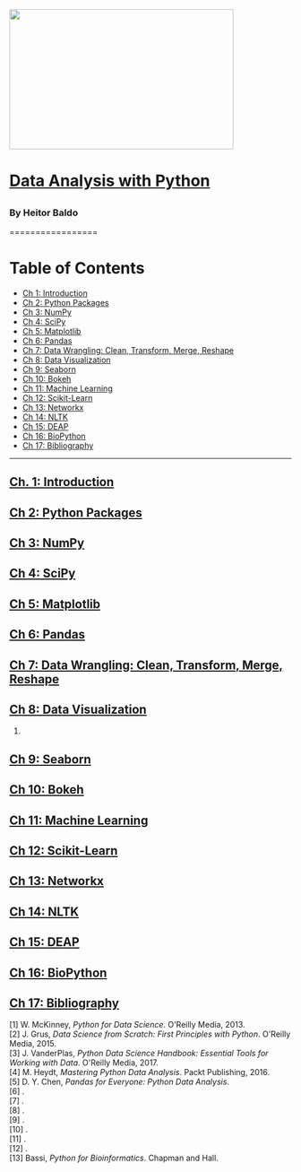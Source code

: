 <img src="" data-canonical-src="" width="400" height="250" />

# [Data Analysis with Python]()

## []()

### By Heitor Baldo

=================


Table of Contents
=================

  * [Ch 1: Introduction](#ch-1-)
  * [Ch 2: Python Packages](#ch-2-)
  * [Ch 3: NumPy](#ch-2-)
  * [Ch 4: SciPy](#ch-2-)
  * [Ch 5: Matplotlib](#ch-2-)
  * [Ch 6: Pandas](#ch-2-)
  * [Ch 7: Data Wrangling: Clean, Transform, Merge, Reshape](#ch-2-)
  * [Ch 8: Data Visualization](#ch-2-)
  * [Ch 9: Seaborn](#ch-2-)
  * [Ch 10: Bokeh](#ch-2-)
  * [Ch 11: Machine Learning](#ch-2-)
  * [Ch 12: Scikit-Learn](#ch-2-)
  * [Ch 13: Networkx](#ch-2-)
  * [Ch 14: NLTK](#ch-2-)
  * [Ch 15: DEAP](#ch-2-)
  * [Ch 16: BioPython](#ch-2-)
  * [Ch 17: Bibliography](#ch-2-)

---

## [Ch. 1: Introduction]()


## [Ch 2: Python Packages]()


## [Ch 3: NumPy ]()

## [Ch 4: SciPy ]()

## [Ch 5: Matplotlib ]()

## [Ch 6: Pandas ]()

## [Ch 7: Data Wrangling: Clean, Transform, Merge, Reshape](#ch-2-)
##  [Ch 8: Data Visualization](#ch-2-)

1. 

##  [Ch 9: Seaborn](#ch-2-)


##  [Ch 10: Bokeh](#ch-2-)

##  [Ch 11: Machine Learning](#ch-2-)

##  [Ch 12: Scikit-Learn](#ch-2-)

##  [Ch 13: Networkx](#ch-2-)

##  [Ch 14: NLTK](#ch-2-)

##  [Ch 15: DEAP](#ch-2-)

##  [Ch 16: BioPython](#ch-2-)

##  [Ch 17: Bibliography](#ch-2-)

[1] W. McKinney, <i>Python for Data Science</i>. O'Reilly Media, 2013.<br>
[2] J. Grus, <i>Data Science from Scratch: First Principles with Python</i>. O'Reilly Media, 2015.<br>
[3] J. VanderPlas, <i>Python Data Science Handbook: Essential Tools for Working with Data</i>. O'Reilly Media, 2017.<br>
[4] M. Heydt, <i>Mastering Python Data Analysis</i>. Packt Publishing, 2016.<br>
[5] D. Y. Chen, <i>Pandas for Everyone: Python Data Analysis</i>. <br>
[6] <i></i>.<br>
[7] <i></i>.<br>
[8] <i></i>.<br>
[9] <i></i>.<br>
[10] <i></i>.<br>
[11] <i></i>.<br>
[12] <i></i>.<br>
[13] Bassi, <i>Python for Bioinformatics</i>. Chapman and Hall.<br>

